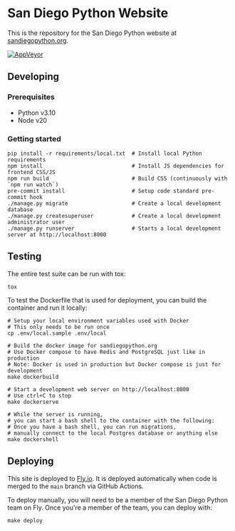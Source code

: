 # San Diego Python Website

This is the repository for the San Diego Python website at [sandiegopython.org](https://sandiegopython.org).

[![AppVeyor](https://ci.appveyor.com/api/projects/status/184l9lc8y7av2fah?svg=true)](https://ci.appveyor.com/project/davidfischer/pythonsd-django)


## Developing

### Prerequisites

* Python v3.10
* Node v20

### Getting started

```shell
pip install -r requirements/local.txt  # Install local Python requirements
npm install                            # Install JS dependencies for frontend CSS/JS
npm run build                          # Build CSS (continuously with `npm run watch`)
pre-commit install                     # Setup code standard pre-commit hook
./manage.py migrate                    # Create a local development database
./manage.py createsuperuser            # Create a local development administrator user
./manage.py runserver                  # Starts a local development server at http://localhost:8000
```


## Testing

The entire test suite can be run with tox:

```shell
tox
```

To test the Dockerfile that is used for deployment,
you can build the container and run it locally:

```shell
# Setup your local environment variables used with Docker
# This only needs to be run once
cp .env/local.sample .env/local

# Build the docker image for sandiegopython.org
# Use Docker compose to have Redis and PostgreSQL just like in production
# Note: Docker is used in production but Docker compose is just for development
make dockerbuild

# Start a development web server on http://localhost:8000
# Use ctrl+C to stop
make dockerserve

# While the server is running,
# you can start a bash shell to the container with the following:
# Once you have a bash shell, you can run migrations,
# manually connect to the local Postgres database or anything else
make dockershell
```


## Deploying

This site is deployed to [Fly.io](https://fly.io/).
It is deployed automatically when code is merged to the `main` branch
via GitHub Actions.


To deploy manually, you will need to be a member of the San Diego Python team on Fly.
Once you're a member of the team, you can deploy with:

```shell
make deploy
```

